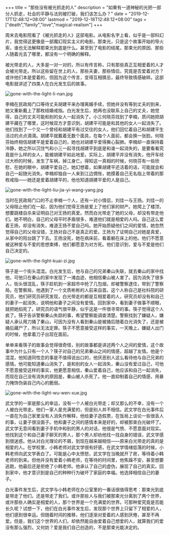 +++
title = "那些没有被光抓走的人"
description = "如果有一道神秘的光把一部分人抓走，社会的平静与法则被打破，我们该怎么办？"
date = "2019-12-17T12:48:12+08:00"
lastmod = "2019-12-18T12:48:12+08:00"
tags = ["death","family","love","magical-realism"]
+++

周末去电影院看了《被光抓走的人》这部电影。从电影名字上看，似乎是一部科幻片，我觉得这更像是一部魔幻现实主义的电影。那束光，只是这个故事开始的导火索，谁也无法解释那束光到底是什么。甚至到了电影的结尾，那束光的原因、那些人随着光去了哪里，都没有一个明确的解释。

被光带走的人，大多是一对一对的，所以有传言称，只有那些真正互相爱着的人才会被光带走。所以这些留在世上的人，那些夫妻，那些情侣，究竟是否爱着对方？或许他们本是爱着的，但因为这个传言，变得互相猜忌，最终导致情感破碎。这部电影就讲述了四类人在白光发生后的故事。

![gone-with-the-light-li-nan.jpg](/images/gone-with-the-light-li-nan.jpg "李楠")

李楠在民政局门口等待丈夫胡建平来办理离婚手续，但她并没有等到丈夫的到来，她又重新戴上了那枚结婚戒指。白光发生后，她再也没联系上自己的丈夫，她觉得，自己的丈夫可能和别的女人一起消失了。小三何晓芬找到了李楠，质问她把胡建平藏在了哪里，这时候双方才意识到，胡建平可能是和其他的女人一起消失了。他们找到了一个又一个曾经和胡建平有过交往的女人，他们回忆着自己和胡建平生活过的点点滴滴。胡建平就戴着无数个面具，在每个人面前，都会换一张脸。何晓芬始终相信胡建平是爱着自己的，她也对胡建平爱得撕心裂肺。李楠却一直保持着冷静，她之所以沉住气和小三一起寻找胡建平到底是和谁一起消失的，是要看看究竟是什么样的女人，能被胡建平如此地爱。实际上，胡建平并没有消失，他开车经过大桥的时候，发生了车祸，掉江身亡。得知这一真相的时候，何晓芬有一些欣慰，在她的眼中，胡建平爱自己，她幻想着，如果胡建平还活着的话，可能就会和自己一起随光消失。李楠却独自一人来到江边惆怅，她摸着自己无名指上带着的那枚戒指——她还是爱着胡建平的，他也知道胡建平爱的人是自己。

![gone-with-the-light-liu-jia-yi-wang-yang.jpg](/images/gone-with-the-light-liu-jia-yi-wang-yang.jpg "刘佳一与王扬")

当时在民政局门口的不止李楠一个人，还有一对小情侣，刘佳一与王扬。刘佳一的父母阻止他们在一起，因为他们觉得王扬是爱上了他们家的财产。她爬上了楼顶，想要跳楼自杀来证明自己对王扬的真爱。然而白光带走了她的父母，却没有带走他们。她不明白，自己的父母平时矛盾很多，难道他们就是相爱的人吗。自己这么爱着王扬，却没有消失，难道王扬不爱自己吗。她开始质疑他们之间的爱情，她忽然觉得自己的父母没错，王扬对自己不是真正的爱。王扬为了证明自己对她是真爱，从家中的阳台跳了下去。王扬没死，她在病床前，看着躺在床上的他。他们不愿意被这种爱与不爱的思想束缚，他们都愿意为对方死。他们意识到，爱与不爱是他们自己决定的。

![gone-with-the-light-kuai-zi.jpg](/images/gone-with-the-light-kuai-zi.jpg "筷子")

筷子是一个街头混混。白光发生后，他与自己的兄弟秦山失联，就去秦山的家中找他，可他只在秦山的家中发现了一滩血迹，他相信秦山被人害了。因为消失了很多人，街头很混乱，筷子趁机到一家超市中抢了几包烟，却被警察逮住，带到了警察局。在警察局，他遇到了一个文质彬彬的人前来自首。这个人称自己是社科院的研究员，他们研究员研究发现，白光带走的都是互相爱着的人，研究员却没有和自己的妻子一起消失，说明他和妻子之间没有爱情。回到家中，看到妻子做事不顺眼，就把她掐死了。研究员的语气很平静，似乎这是一件很寻常的事。筷子觉得这个人疯了。筷子告诉警察秦山失踪的事，希望警察能调查清楚。警察找到了嫌疑人，嫌疑人承认用刀捅了秦山，可因为没有人看到秦山是被捅后随着白光消失了，还是被捅后藏尸了，所以无法定罪。筷子不愿意接受这样的事实，一天晚上，嫌疑人出门的时候，他拿着刀子出现在面前。

单单来看筷子的故事会觉得很奇怪，别的故事都是讲述两个人之间的爱情，这个故事中为什么只有一个人？筷子对自己的兄弟秦山之间的情感，超越了友情。他是个混混，他知道同性恋的事是不值得说出口的，他厌恶别人这么看待他与自己兄弟的感情。他可能知道秦山消失了，是和别的女人一起消失，秦山没有爱过自己，可他不愿意接受这样的事实，他更愿意相信，秦山爱着自己，他应该和自己一起消失，而现在自己没有消失的原因是，秦山被人杀死了。他一直抑制着自己的情感，用暴力掩饰伪装自己内心的脆弱。

![gone-with-the-light-wu-wen-xue.jpg](/images/gone-with-the-light-wu-wen-xue.jpg "武文学")

武文学的一家是那么的幸运，没有一个人被白光带走；却又那么的不幸，没有一个人被白光带走。他们一家人是充满爱的，但是别人并不相信。武文学在白光事件后一直在为自己家里没有人消失作解释，他给妻子造假票，在饭局上谈论一些很丢人的事，让妻子很没面子。他和妻子之间的感情本来是好的，却被那束白光破坏了。武文学无意间看到妻子手机中和别的男人的对话，他很是气愤、不愿意面对现实。他找到这个和自己妻子聊天的男人，那个男人却劝他找一找自身的错误，武文学感到很迷惑。他从对白光理论的不屑，到现在越来越相信——原来白光带走的真的是相爱的人。在学校里，小韩老师对武文学很有好感，在武文学情绪低落的时候，小韩老师向武文学表白了。可能是心中太愤怒，武文学在当晚就开了房，等待着小韩老师的到来。但他并没有爱着小韩老师，在等待的时间里，他焦躁不安，甚至想要逃跑，他最后还是拒绝了小韩老师。他承认了自己的虚伪，展现了自己的真实。回到家中，他才意识到是自己的种种行为破坏了家庭的幸福。他选择相信自己的妻子。

白光事件发生后，武文学与小韩老师在办公室里的一番话很值得思考：那束光到底是带走了他们，还是带走了我们。或许那些人与我们被那束光分离到了两个世界，或许那些人确实是相爱的人，那个世界是一个充满爱的世界。可那种爱究竟是否能长久呢？试想一下，他们在白光事件发生后，发现那个世界上只留下了相爱的人，他们感到很幸运。但随着时间的推移，他们逐渐对爱着的人感到厌倦，甚至不再爱。但是，我们这个世界的人们，却依然能自由爱着自己想爱的人，就算我们的爱没有那么强烈，又何妨？爱是我们自己创造的，不是那束光能决定的。